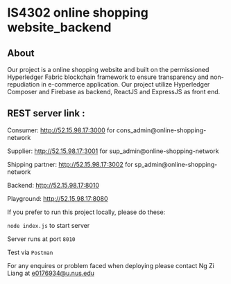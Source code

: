 # IS4302 online shopping website_backend

## About
Our project is a online shopping website and built on the permissioned Hyperledger Fabric blockchain framework to ensure transparency and non-repudiation in e-commerce application. Our project utilize Hyperledger Composer and Firebase as backend, ReactJS and ExpressJS as front end.

## REST server link :

Consumer:
http://52.15.98.17:3000 for cons_admin@online-shopping-network 

Supplier:
http://52.15.98.17:3001 for sup_admin@online-shopping-network 

Shipping partner:
http://52.15.98.17:3002 for sp_admin@online-shopping-network

Backend:
http://52.15.98.17:8010

Playground:
http://52.15.98.17:8080

If you prefer to run this project locally, please do these:

`node index.js` to start server

Server runs at port `8010`

Test via `Postman`

For any enquires or problem faced when deploying please contact Ng Zi Liang at e0176934@u.nus.edu 
